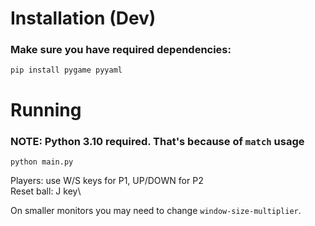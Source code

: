 # Installation (Dev)

### Make sure you have required dependencies:

`pip install pygame pyyaml`

# Running

### NOTE: Python 3.10 required. That's because of `match` usage

`python main.py`

Players: use W/S keys for P1, UP/DOWN for P2\
Reset ball: J key\

On smaller monitors you may need to change `window-size-multiplier`.